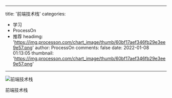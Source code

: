 
---
title: '前端技术栈'
categories: 
 - 学习
 - ProcessOn
 - 推荐
headimg: 'https://img.processon.com/chart_image/thumb/60bf17aef346fb29e3ee9e57.png'
author: ProcessOn
comments: false
date: 2022-01-08 01:13:05
thumbnail: 'https://img.processon.com/chart_image/thumb/60bf17aef346fb29e3ee9e57.png'
---

<div>   
<img class="thumb" alt="前端技术栈" src="https://img.processon.com/chart_image/thumb/60bf17aef346fb29e3ee9e57.png" referrerpolicy="no-referrer">
<p>前端技术栈</p>  
</div>
            